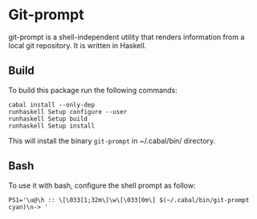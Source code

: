 Git-prompt 
==========

git-prompt is a shell-independent utility that renders information from a local git repository.
It is written in Haskell.

Build
-----
To build this package run the following commands:

```
cabal install --only-dep
runhaskell Setup configure --user
runhaskell Setup build
runhaskell Setup install
```

This will install the binary `git-prompt` in ~/.cabal/bin/ directory.

Bash
----

To use it with bash, configure the shell prompt as follow:

`PS1='\u@\h :: \[\033[1;32m\]\w\[\033[0m\] $(~/.cabal/bin/git-prompt cyan)\n-> '`


